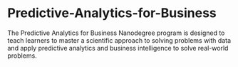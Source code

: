# Predictive-Analytics-for-Business
The Predictive Analytics for Business Nanodegree program is designed to teach learners to master a scientific approach to solving problems with data and apply predictive analytics and business intelligence to solve real-world problems. 
